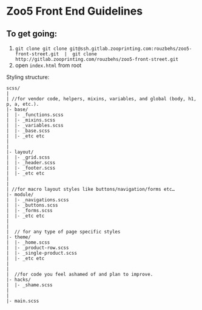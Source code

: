 # Zoo5 Front End Guidelines

## To get going:

1. `git clone git clone git@ssh.gitlab.zooprinting.com:rouzbehs/zoo5-front-street.git  |  git clone http://gitlab.zooprinting.com/rouzbehs/zoo5-front-street.git`
1. open `index.html` from root


Styling structure:

```
scss/
|
| //for vendor code, helpers, mixins, variables, and global (body, h1, p, a, etc.).
|- base/
|  |- _functions.scss
|  |- _mixins.scss
|  |- _variables.scss
|  |- _base.scss
|  |- _etc etc
|
|
|- layout/
|  |- _grid.scss
|  |- _header.scss
|  |- _footer.scss
|  |- _etc etc
|
|
| //for macro layout styles like buttons/navigation/forms etc…
|- module/
|  |- _navigations.scss
|  |- _buttons.scss
|  |- _forms.scss
|  |- _etc etc
|
|
|  // for any type of page specific styles
|- theme/
|  |- _home.scss
|  |- _product-row.scss
|  |- _single-product.scss
|  |- _etc etc
|
|
|  //for code you feel ashamed of and plan to improve.
|- hacks/
|  |- _shame.scss
|
|
|- main.scss
```
